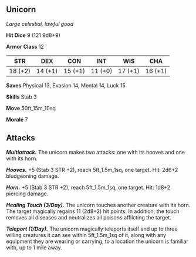 ## Unicorn

*Large celestial, lawful good*

**Hit Dice** 9 (121 9d8+9)

**Armor Class** 12

| STR     | DEX     | CON     | INT     | WIS     | CHA     |
|---------|---------|---------|---------|---------|---------|
| 18 (+2) | 14 (+1) | 15 (+1) | 11 (+0) | 17 (+1) | 16 (+1) |

**Saves** Physical 13, Evasion 14, Mental 14, Luck 15

**Skills** Stab 3

**Move** 50ft_15m_10sq

**Morale** 7

## Attacks

***Multiattack.*** The unicorn makes two attacks: one with its hooves and one with its horn.

***Hooves.*** +5 (Stab 3 STR +2), reach 5ft_1.5m_1sq, one target. Hit: 2d6+2 bludgeoning damage.

***Horn.*** +5 (Stab 3 STR +2), reach 5ft_1.5m_1sq, one target. Hit: 1d8+2 piercing damage.

***Healing Touch (3/Day).*** The unicorn touches another creature with its horn. The target magically regains 11 (2d8+2) hit points. In addition, the touch removes all diseases and neutralizes all poisons afflicting the target.

***Teleport (1/Day).*** The unicorn magically teleports itself and up to three willing creatures it can see within 5ft_1.5m_1sq of it, along with any equipment they are wearing or carrying, to a location the unicorn is familiar with, up to 1 mile away.

